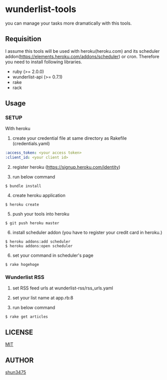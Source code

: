# wunderlist-tools
you can manage your tasks more dramatically with this tools.

## Requisition
I assume this tools will be used with heroku(heroku.com) and its scheduler addon(https://elements.heroku.com/addons/scheduler) or cron.
Therefore you need to install following libraries.

* ruby (>= 2.0.0) 
* wunderlist-api (>= 0.7.1)
* rake
* rack

## Usage

### SETUP
With heroku

1. create your credential file at same directory as Rakefile (credentials.yaml)

  ``` credentials.yaml
  :access_token: <your access token>
  :client_id: <your client id>
  ```

2. register heroku (https://signup.heroku.com/identity)

3. run below command
  
  ```
  $ bundle install
  ```

4. create heroku application
  
  ```
  $ heroku create 
  ``` 
5. push your tools into heroku

  ```
  $ git push heroku master
  ```

6. install scheduler addon
   (you have to register your credit card in heroku.)

  ```
  $ heroku addons:add scheduler
  $ heroku addons:open scheduler
  ```

6. set your command in scheduler's page
  
  ```
  $ rake hogehoge
  ```

### Wunderlist RSS

1. set RSS feed urls at wunderlist-rss/rss_urls.yaml

2. set your list name at app.rb:8 

3. run below command
  
  ```
  $ rake get articles
  ```

## LICENSE
[MIT](https://github.com/shun3475/wunderlist-tools/blob/master/LICENSE)

## AUTHOR
[shun3475](https://github.com/shun3475)
